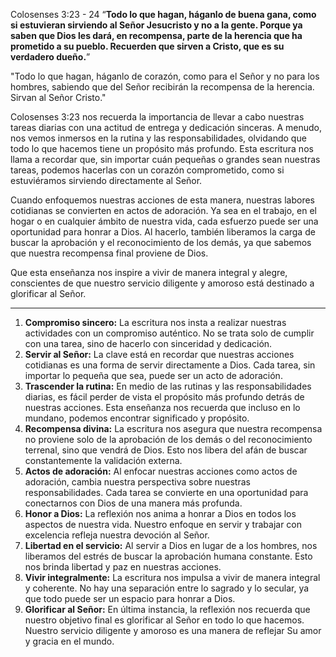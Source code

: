 Colosenses 3:23 - 24 “**Todo lo que hagan, háganlo de buena gana, como si estuvieran sirviendo al Señor Jesucristo y no a la gente. Porque ya saben que Dios les dará, en recompensa, parte de la herencia que ha prometido a su pueblo. Recuerden que sirven a Cristo, que es su verdadero dueño.**”

"Todo lo que hagan, háganlo de corazón, como para el Señor y no para los hombres, sabiendo que del Señor recibirán la recompensa de la herencia. Sirvan al Señor Cristo."

Colosenses 3:23 nos recuerda la importancia de llevar a cabo nuestras tareas diarias con una actitud de entrega y dedicación sinceras. A menudo, nos vemos inmersos en la rutina y las responsabilidades, olvidando que todo lo que hacemos tiene un propósito más profundo. Esta escritura nos llama a recordar que, sin importar cuán pequeñas o grandes sean nuestras tareas, podemos hacerlas con un corazón comprometido, como si estuviéramos sirviendo directamente al Señor.

Cuando enfoquemos nuestras acciones de esta manera, nuestras labores cotidianas se convierten en actos de adoración. Ya sea en el trabajo, en el hogar o en cualquier ámbito de nuestra vida, cada esfuerzo puede ser una oportunidad para honrar a Dios. Al hacerlo, también liberamos la carga de buscar la aprobación y el reconocimiento de los demás, ya que sabemos que nuestra recompensa final proviene de Dios.

Que esta enseñanza nos inspire a vivir de manera integral y alegre, conscientes de que nuestro servicio diligente y amoroso está destinado a glorificar al Señor.

---

1. **Compromiso sincero:** La escritura nos insta a realizar nuestras actividades con un compromiso auténtico. No se trata solo de cumplir con una tarea, sino de hacerlo con sinceridad y dedicación.
2. **Servir al Señor:** La clave está en recordar que nuestras acciones cotidianas es una forma de servir directamente a Dios. Cada tarea, sin importar lo pequeña que sea, puede ser un acto de adoración.
3. **Trascender la rutina:** En medio de las rutinas y las responsabilidades diarias, es fácil perder de vista el propósito más profundo detrás de nuestras acciones. Esta enseñanza nos recuerda que incluso en lo mundano, podemos encontrar significado y propósito.
4. **Recompensa divina:** La escritura nos asegura que nuestra recompensa no proviene solo de la aprobación de los demás o del reconocimiento terrenal, sino que vendrá de Dios. Esto nos libera del afán de buscar constantemente la validación externa.
5. **Actos de adoración:** Al enfocar nuestras acciones como actos de adoración, cambia nuestra perspectiva sobre nuestras responsabilidades. Cada tarea se convierte en una oportunidad para conectarnos con Dios de una manera más profunda.
6. **Honor a Dios:** La reflexión nos anima a honrar a Dios en todos los aspectos de nuestra vida. Nuestro enfoque en servir y trabajar con excelencia refleja nuestra devoción al Señor.
7. **Libertad en el servicio:** Al servir a Dios en lugar de a los hombres, nos liberamos del estrés de buscar la aprobación humana constante. Esto nos brinda libertad y paz en nuestras acciones.
8. **Vivir integralmente:** La escritura nos impulsa a vivir de manera integral y coherente. No hay una separación entre lo sagrado y lo secular, ya que todo puede ser un espacio para honrar a Dios.
9. **Glorificar al Señor:** En última instancia, la reflexión nos recuerda que nuestro objetivo final es glorificar al Señor en todo lo que hacemos. Nuestro servicio diligente y amoroso es una manera de reflejar Su amor y gracia en el mundo.